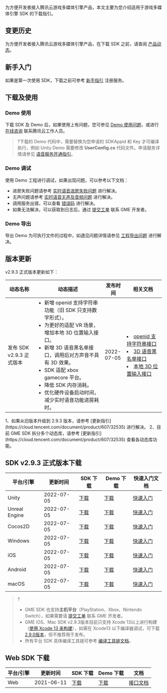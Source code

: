 ﻿为方便开发者接入腾讯云游戏多媒体引擎产品，本文主要为您介绍适用于游戏多媒体引擎 SDK 的下载指引。

## 变更历史

为方便开发者接入腾讯云游戏多媒体引擎产品，在下载 SDK 之前，请查阅 [产品动态](https://cloud.tencent.com/document/product/607/41876)。

## 新手入门

如果是第一次使用 SDK，下载之前可参考 [新手指引](https://cloud.tencent.com/document/product/607/51583) 注册服务。

## 下载及使用

### Demo 使用

下载 SDK 及 Demo 后，如果使用上有问题，您可参见 [Demo 使用问题](https://cloud.tencent.com/document/product/607/51456)，或进行 [在线咨询](https://cloud.tencent.com/online-service?from=connect-us) 联系腾讯云工作人员。

> ?下载的 Demo 代码中，需要替换为您申请的 SDKAppid 和 Key 才可编译执行，例如 Unity Demo 需要修改 **UserConfig.cs** 代码文件。申请服务详情请参见 [语音服务开通指引](https://cloud.tencent.com/document/product/607/10782)。

### Demo 调试

使用 Demo 工程进行调试，如果出现问题，可以参考以下文档：

- 进房失败问题请参考 [实时语音进房失败问题](https://cloud.tencent.com/document/product/607/51462) 进行解决。
- 无声问题请参考 [实时语音无声及音频问题](https://cloud.tencent.com/document/product/607/51463) 进行解决。
- 调用服务出错，可以查看 [错误码](https://cloud.tencent.com/document/product/607/15173) 进行解决。
- 如果无法解决，可以获取到日志后，通过 [提交工单](https://console.cloud.tencent.com/workorder/category) 联系 GME 开发者。



### Demo 导出

导出 Demo 为可执行文件的过程中，如遇见问题详情请参见 [工程导出问题](https://cloud.tencent.com/document/product/607/51457) 进行解决。



## 版本更新

v2.9.3 正式版本更新如下：

<table >
<thead>
<tr>
<th width="18%">动态名称</th>
<th width="44%">动态描述</th>
 <th width="14%">发布时间</th>  
<th width="24%">相关文档</th>
</tr>
</thead>
<tbody><tr>
<td>发布 SDK v2.9.3 正式版本</td>
<td ><ul style="margin:0;">
<li >新增 openid 支持字符串功能（旧 SDK 只支持数字形式）。</li>
<li >为更好的适配 VR 场景，增加本地 3D 位置输入接口。</li>
<li >新增 3D 语音黑名单接口，调用后对方声音不具有 3D 效果。</li>
<li >SDK 适配 xbox gamecore 平台。</li>
<li >降低 SDK 内存消耗。</li>
<li >优化硬件设备启动时间，减少实时语音功能进房耗时。</li>
</ul ></td>
<td>2022-07-05</td> 
<td><li><a href="https://cloud.tencent.com/document/product/607/67303">openid 支持字符串接口</li>
<li><a href="https://cloud.tencent.com/document/product/607/67303">3D 语音黑名单接口</li>
<li><a href="https://cloud.tencent.com/document/product/607/18218#.E6.9C.AC.E5.9C.B0.E6.96.B9.E4.BD.8D.E6.8E.A5.E5.8F.A3.EF.BC.88vr-.E5.9C.BA.E6.99.AF.EF.BC.89">本地 3D 位置输入接口</li>
</tr>
</tbody></table>



<dx-alert infotype="notice" title="更新注意">
1、如果从旧版本升级到 2.9.3 版本，请参考 [更新指引](https://cloud.tencent.com/document/product/607/32535) 进行解决。
2、目前 GME SDK 拆分多个动态库，请参考 [更新指引](https://cloud.tencent.com/document/product/607/32535) 查看各动态库功能。
</dx-alert>



## SDK v2.9.3 正式版本下载

| 平台/引擎     | 更新时间   | SDK 下载                                                     | Demo 下载                                                    | 快速入门文档                                                 |
| ------------- | ---------- | ------------------------------------------------------------ | ------------------------------------------------------------ | ------------------------------------------------------------ |
| Unity         | 2022-07-05 | [下载](https://dldir1v6.qq.com/hudongzhibo/QCloud_TGP/GME/GME2.9.3/Other/GME_Unity_Audio_SDK_2.9.3.dd119f8a.zip) | [下载](https://dldir1v6.qq.com/hudongzhibo/QCloud_TGP/GME/GME2.9.3/Other/GME_Unity_Audio_Demo_2.9.3.dd119f8a.zip) | [快速入门](https://cloud.tencent.com/document/product/607/18248) |
| Unreal Engine | 2022-07-05 | [下载](https://dldir1v6.qq.com/hudongzhibo/QCloud_TGP/GME/GME2.9.3/Other/GME_Unreal4_Audio_SDK_2.9.3.dd119f8a.zip) | [下载](https://dldir1v6.qq.com/hudongzhibo/QCloud_TGP/GME/GME2.9.3/Other/GME_Unreal4_Audio_Demo_2.9.3.dd119f8a.zip) | [快速入门](https://cloud.tencent.com/document/product/607/18267) |
| Cocos2D       | 2022-07-05 | [下载](https://dldir1v6.qq.com/hudongzhibo/QCloud_TGP/GME/GME2.9.3/Other/GME_Cocos_Audio_SDK_2.9.3.dd119f8a.zip) | [下载](https://dldir1v6.qq.com/hudongzhibo/QCloud_TGP/GME/GME2.9.3/Other/GME_Cocos_Audio_Demo_2.9.3.dd119f8a.zip) | [快速入门](https://cloud.tencent.com/document/product/607/18292) |
| Windows       | 2022-07-05 | [下载](https://dldir1v6.qq.com/hudongzhibo/QCloud_TGP/GME/GME2.9.3/Windows/GME_Windows_audio_sdk_2.9.3.66dab70c.zip) | [下载](https://dldir1v6.qq.com/hudongzhibo/QCloud_TGP/GME/GME2.9.3/Windows/GME_Windows_audio_example_project_2.9.3.66dab70c.zip) | [快速入门](https://cloud.tencent.com/document/product/607/56374) |
| iOS           | 2022-07-05 | [下载](https://dldir1v6.qq.com/hudongzhibo/QCloud_TGP/GME/GME2.9.3/iOS/GME_ios_audio_sdk_2.9.3.66dab70c.zip) | [下载](https://dldir1v6.qq.com/hudongzhibo/QCloud_TGP/GME/GME2.9.3/iOS/GME_ios_audio_example_2.9.3.66dab70c.zip) | [快速入门](https://cloud.tencent.com/document/product/607/56374) |
| Android       | 2022-07-05 | [下载](https://dldir1v6.qq.com/hudongzhibo/QCloud_TGP/GME/GME2.9.3/Android/GME_android_audio_sdk_2.9.3.66dab70c.zip) | [下载](https://dldir1v6.qq.com/hudongzhibo/QCloud_TGP/GME/GME2.9.3/Android/GME_android_audio_example_2.9.3.66dab70c.zip) | [快速入门](https://cloud.tencent.com/document/product/607/56374) |
| macOS         | 2022-07-05 | [下载](https://dldir1v6.qq.com/hudongzhibo/QCloud_TGP/GME/GME2.9.3/Mac/GME_mac_audio_sdk_2.9.3.66dab70c.zip) | [下载](https://dldir1v6.qq.com/hudongzhibo/QCloud_TGP/GME/GME2.9.3/Mac/GME_mac_audio_demo_2.9.3.66dab70c.zip) | [快速入门](https://cloud.tencent.com/document/product/607/56374) |



> ?
>
> - GME SDK 也支持**主机平台**（PlayStation、Xbox、Nintendo Switch），如果需要请 [提交工单](https://console.cloud.tencent.com/workorder/category) 联系 GME 开发者。
> - GME iOS、Mac SDK v2.9.3版本目前只支持 Xcode 13以上进行构建（[使用 Xcode 13 来构建](https://developer.apple.com/ios/submit/)），如需在 Xcode13 以下编译器调试，可下载 [2.9.0版本](https://dldir1v6.qq.com/hudongzhibo/QCloud_TGP/GME/GME2.9.0/iOS/GME_ios_audio_sdk_2.9.0.756c12ea.zip)，但不推荐用于发布。
> - 所有平台 SDK 具体编译工具链可参考 [编译工具链文档](https://cloud.tencent.com/document/product/607/71331)。

## Web SDK 下载

| 平台/引擎 | 更新时间   | SDK 下载                                                     | Demo 下载                                                    | 文档                                                         |
| --------- | ---------- | ------------------------------------------------------------ | ------------------------------------------------------------ | ------------------------------------------------------------ |
| Web       | 2021-06-11 | [下载](https://dldir1.qq.com/hudongzhibo/QCloud_TGP/GME/GME2.8.1/H5/GME_Web_SDK_2.8.1.47.zip) | [下载](https://dldir1.qq.com/hudongzhibo/QCloud_TGP/GME/GME2.8.1/H5/GME_Web_Demo_2.8.1.47.zip) | [接口文档](https://cloud.tencent.com/document/product/607/32157) |
